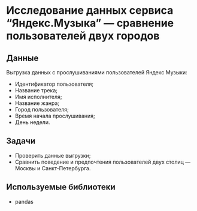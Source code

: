 # Исследование данных сервиса “Яндекс.Музыка” — сравнение пользователей двух городов

## Данные
Выгрузка данных с прослушиваниями пользователей Яндекс Музыки:
- Идентификатор пользователя;
- Название трека;
- Имя исполнителя;
- Название жанра;
- Город пользователя;
- Время начала прослушивания;
- День недели.
## Задачи
 - Проверить данные выгрузки;
 - Сравнить поведение и предпочтения пользователей двух столиц — Москвы и Санкт-Петербурга.
## Используемые библиотеки
- pandas
